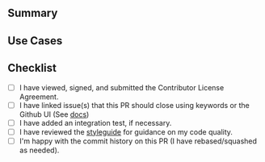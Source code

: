 <!-- Thanks for contributing. To speed up the process of reviewing your pull
request please provide us with the following information: -->

## Summary
<!-- A short explanation of the proposed change -->

## Use Cases
<!-- An explanation of the use cases your change enables -->

## Checklist
<!-- Please confirm the following -->
* [ ] I have viewed, signed, and submitted the Contributor License Agreement.
* [ ] I have linked issue(s) that this PR should close using keywords or the Github UI (See [docs](https://docs.github.com/en/github/managing-your-work-on-github/linking-a-pull-request-to-an-issue))
* [ ] I have added an integration test, if necessary.
* [ ] I have reviewed the [styleguide](https://github.com/paketo-buildpacks/community/blob/main/STYLEGUIDE.md) for guidance on my code quality.
* [ ] I'm happy with the commit history on this PR (I have rebased/squashed as needed).

